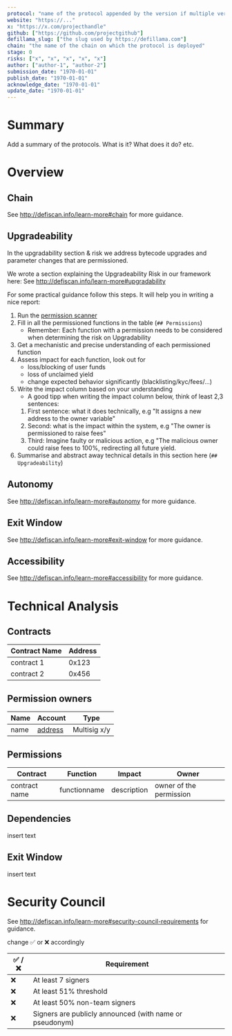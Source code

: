```yaml
---
protocol: "name of the protocol appended by the version if multiple versions exist (use an '-' and no whitespace)"
website: "https://..."
x: "https://x.com/projecthandle"
github: ["https://github.com/projectgithub"]
defillama_slug: ["the slug used by https://defillama.com"]
chain: "the name of the chain on which the protocol is deployed"
stage: 0
risks: ["x", "x", "x", "x", "x"]
author: ["author-1", "author-2"]
submission_date: "1970-01-01"
publish_date: "1970-01-01"
acknowledge_date: "1970-01-01"
update_date: "1970-01-01"
---
```


# Summary

Add a summary of the protocols. What is it? What does it do? etc.

# Overview

## Chain

See http://defiscan.info/learn-more#chain for more guidance.

## Upgradeability

In the upgradability section & risk we address bytecode upgrades and parameter changes that are permissioned.

We wrote a section explaining the Upgradeability Risk in our framework here: See http://defiscan.info/learn-more#upgradability

For some practical guidance follow this steps. It will help you in writing a nice report:

1. Run the [permission scanner](https://github.com/deficollective/permission-scanner)
2. Fill in all the permissioned functions in the table (`## Permissions`)
   - Remember: Each function with a permission needs to be considered when determining the risk on Upgradability
3. Get a mechanistic and precise understanding of each permissioned function
4. Assess impact for each function, look out for
   - loss/blocking of user funds
   - loss of unclaimed yield
   - change expected behavior significantly (blacklisting/kyc/fees/...)
5. Write the impact column based on your understanding
   - A good tipp when writing the impact column below, think of least 2,3 sentences:
   1. First sentence: what it does technically, e.g "It assigns a new address to the owner variable"
   2. Second: what is the impact within the system, e.g "The owner is permissioned to raise fees"
   3. Third: Imagine faulty or malicious action, e.g "The malicious owner could raise fees to 100%, redirecting all future yield.
6. Summarise and abstract away technical details in this section here (`## Upgradeability`)

## Autonomy

See http://defiscan.info/learn-more#autonomy for more guidance.

## Exit Window

See http://defiscan.info/learn-more#exit-window for more guidance.

## Accessibility

See http://defiscan.info/learn-more#accessibility for more guidance.

# Technical Analysis

## Contracts

| Contract Name | Address |
| ------------- | ------- |
| contract 1    | 0x123   |
| contract 2    | 0x456   |

## Permission owners

| Name | Account                                       | Type         |
| ---- | --------------------------------------------- | ------------ |
| name | [address](https://etherscan.io/address/0x...) | Multisig x/y |

## Permissions

| Contract      | Function     | Impact      | Owner                   |
| ------------- | ------------ | ----------- | ----------------------- |
| contract name | functionname | description | owner of the permission |

## Dependencies

insert text

## Exit Window

insert text

# Security Council

See http://defiscan.info/learn-more#security-council-requirements for guidance.

change ✅ or ❌ accordingly

| ✅ /❌ | Requirement                                             |
| ------ | ------------------------------------------------------- |
| ❌     | At least 7 signers                                      |
| ❌     | At least 51% threshold                                  |
| ❌     | At least 50% non-team signers                           |
| ❌     | Signers are publicly announced (with name or pseudonym) |
